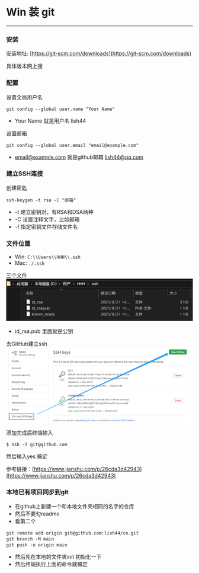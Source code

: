 # Win 装 git
--------

### 安装

安装地址: [https://git-scm.com/downloads](https://git-scm.com/downloads) 

具体版本网上搜

### 配置

设置全局用户名
```
git config --global user.name "Your Name"
```
+ Your Name 就是用户名 lish44

设置邮箱
```
git config --global user.email "email@example.com"
```
+ email@example.com 就是github邮箱 lish44@qq.com

### 建立SSH连接

创建密匙
```
ssh-keygen -t rsa -C "邮箱"
```
+ -t 建立密钥对，有RSA和DSA两种 
+ -C 设置注释文字，比如邮箱
+ -f 指定密钥文件存储文件名

### 文件位置

+ Win: `C:\\Users\\HHH\\.ssh`
+ Mac: `./.ssh `
  
三个文件
![pic](../pic/Rehma-ssh文件.png) 

+ id_rsa.pub 里面就是公钥

去GitHub建立ssh
![pic2](../pic/Rehma-建立ssh.png) 

添加完成后终端输入
```
$ ssh -T git@github.com 
```
然后输入yes 搞定

参考链接：[https://www.jianshu.com/p/26cda3d42943](https://www.jianshu.com/p/26cda3d42943) 

### 本地已有项目同步到git
+ 在github上新建一个和本地文件夹相同的名字的仓库
+ 然后不要勾readme
+ 看第二个
```
git remote add origin git@github.com:lish44/ce.git
git branch -M main
git push -u origin main
```

+ 然后先在本地的文件夹init 初始化一下
+ 然后终端执行上面的命令就搞定

